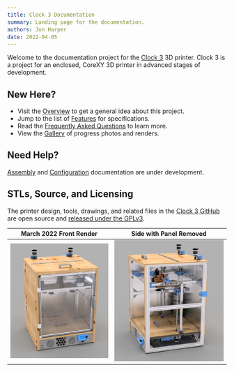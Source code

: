 ```yaml
---
title: Clock 3 Documentation
summary: Landing page for the documentation.
authors: Jon Harper
date: 2022-04-05
---
```


Welcome to the documentation project for the [Clock 3](https://github.com/jon-harper/clock-3/) 3D printer. Clock 3 is a project for an enclosed, CoreXY 3D printer in advanced stages of development.

## New Here?

- Visit the [Overview](overview.md) to get a general idea about this project.
- Jump to the list of [Features](about/features.md) for specifications.
- Read the [Frequently Asked Questions](about/features.md) to learn more.
- View the [Gallery](about/gallery.md) of progress photos and renders.

## Need Help?

[Assembly](assembly/) and [Configuration](config/) documentation are under development.

## STLs, Source, and Licensing

The printer design, tools, drawings, and related files in the [Clock 3 GitHub](https://github.com/jon-harper/clock-3/) are open source and [released under the GPLv3](https://github.com/jon-harper/clock-3).

| March 2022 Front Render | Side with Panel Removed |
|:---:|:---:|
|![front render](img/renders/2022-03-27_panels_final.png) | ![side render](img/renders/2022-03-27_side_view_final.png) |
